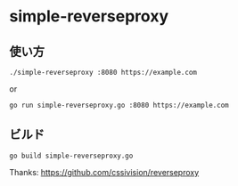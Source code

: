 # simple-reverseproxy

## 使い方
`./simple-reverseproxy :8080 https://example.com`

 or 
 
`go run simple-reverseproxy.go :8080 https://example.com`

## ビルド
`go build simple-reverseproxy.go`

Thanks: https://github.com/cssivision/reverseproxy

